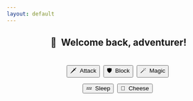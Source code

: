 ```yaml
---
layout: default
---
```

<meta name="twitter:card" content="summary" />
<meta name="twitter:site" content="{{ page.title }}" />
<meta name="twitter:title" content="{{ page.title }}" />
<meta name="twitter:image" content="{{ page.title_image }}" />

<script src="https://ajax.googleapis.com/ajax/libs/jquery/3.5.1/jquery.min.js"></script>
<script src="js/game_loop.js"></script>

<center>
<h2>👋&nbsp;&nbsp;Welcome back, adventurer!</h2>
<h4 id = "id_subtitle"> </h4>
<p style="margin:18px;"></p>

<div class="card">
<h1 id = "id_emoji"/>
<h2 id = "id_name"/>
<h3 id = "id_stats"/>
<h4 id = "id_desc"/>
<h5 id = "id_type"/>
</div>

<p style="margin:28px;"></p>

<div class="quest">
<h4 id = "id_quest_text" style="margin-bottom:0px;"/>
</div>

<p style="margin:22px;"></p>

<button type = "button" id = "button_attack">🗡&nbsp;&nbsp;Attack</button>&nbsp;
<button type = "button" id = "button_block">🛡&nbsp;&nbsp;Block</button>&nbsp;
<button type = "button" id = "button_magic">🪄&nbsp;&nbsp;Magic</button>&nbsp;

<p style="margin:10px;"></p>

<button type = "button" id = "button_sleep">💤&nbsp;&nbsp;Sleep</button>&nbsp;
<button type = "button" id = "button_cheese">🧀&nbsp;&nbsp;Cheese</button>&nbsp;
</center>
